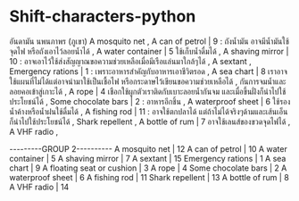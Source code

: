 # Shift-characters-python
อันดามัน นพนภาพร (ภูเขา)
A mosquito net ,
A can of petrol | 9 : ถังน้ำมัน อาจมีน้ำมันใช้จุดไฟ หรือถังเอาไว้ลอยน้ำได้ ,
A water container | 5 ใช้เก็บน้ำดื่มได้ ,
A shaving mirror | 10 : อาจเอาไว้ใช้ส่งสัญญาณขอความช่วยเหลือเมื่อมีเรือแล่นมาใกล้ๆได้ ,
A sextant ,
Emergency rations | 1 : เพราะอาหารสำคัญกับอาหารเอาชีวิตรอด ,
A sea chart | 8 เราอาจใช้แผนที่ไม่ได้แต่อาจนำมาใช้เป็นเชื้อไฟ หรือกระดาษไว้เขียนขอความช่วยเหลือได้ ,
กันการจมน้ำและลอยคอเข้าสู่เกาะได้ ,
A rope | 4 เชือกใช้ผูกตัวเราติดกับเบาะลอยน้ำกันจม และเมื่อขึ้นฝั่งก็นำไปใช้ประโยชน์ได้ ,
Some chocolate bars | 2 : อาหารอีกชิ้น ,
A waterproof sheet | 6 ใช้รองน้ำค้างหรือน้ำฝนใช้ดื่มได้ ,
A fishing rod | 11 : อาจใช้ตกปลาได้ แต่ถ้าไม่ได้จริงๆด้ามและเส้นเอ็นก็นำไปใช้ประโยชน์ได้ ,
Shark repellent ,
A bottle of rum | 7 อาจใช้เลนส์ของขวดจุดไฟได้ ,
A VHF radio ,

---------GROUP 2----------
A mosquito net | 12
A can of petrol | 10
A water container | 5
A shaving mirror | 7
A sextant | 15
Emergency rations | 1
A sea chart | 9
A floating seat or cushion | 3
A rope | 4
Some chocolate bars | 2
A waterproof sheet | 6
A fishing rod | 11
Shark repellent | 13
A bottle of rum | 8
A VHF radio | 14
